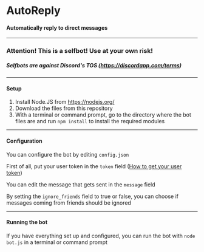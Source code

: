 # AutoReply
#### Automatically reply to direct messages

---

### Attention! This is a selfbot! Use at your own risk!
##### Selfbots are against Discord's TOS (https://discordapp.com/terms)

---

#### Setup

1. Install Node.JS from https://nodejs.org/
2. Download the files from this repository
3. With a terminal or command prompt, go to the directory where the bot files are and run ``npm install`` to install the required modules

---

#### Configuration

You can configure the bot by editing ``config.json``

First of all, put your user token in the ``token`` field ([How to get your user token](https://youtu.be/tI1lzqzLQCs))

You can edit the message that gets sent in the ``message`` field

By setting the ``ignore_friends`` field to true or false, you can choose if messages coming from friends should be ignored

---

#### Running the bot

If you have everything set up and configured, you can run the bot with ``node bot.js`` in a terminal or command prompt

